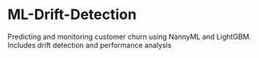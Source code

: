 # ML-Drift-Detection
Predicting and monitoring customer churn using NannyML and LightGBM. Includes drift detection and performance analysis

